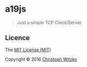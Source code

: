 # a19js

> Just a simple TCP Client/Server.

## Licence

The [MIT License (MIT)](http://opensource.org/licenses/MIT)

Copyright © 2016 [Christoph Witzko](https://twitter.com/christophwitzko)
